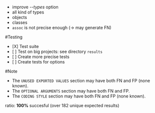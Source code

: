 - improve *--types* option
- all kind of types
- objects
- classes
- `assoc` is not precise enough (-> may generate FN)


#Testing
- \[X\] Test suite
- \[ \] Test on big projects: see directory `results`
- \[ \] Create more precise tests
- \[ \] Create tests for options


#Note
- The `UNUSED EXPORTED VALUES` section may have both FN and FP (none known).
- The `OPTIONAL ARGUMENTS` section may have both FN and FP.
- The `CODING STYLE` section may have both FN and FP (none known).

ratio: **100%** succesful (over 182 unique expected results)
